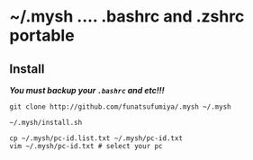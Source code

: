 # ~/.mysh .... .bashrc and .zshrc portable

## Install

***You must backup your `.bashrc` and etc!!!***

```
git clone http://github.com/funatsufumiya/.mysh ~/.mysh

~/.mysh/install.sh

cp ~/.mysh/pc-id.list.txt ~/.mysh/pc-id.txt
vim ~/.mysh/pc-id.txt # select your pc
```
